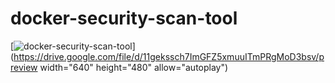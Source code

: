 # docker-security-scan-tool

[![docker-security-scan-tool](https://github.com/user-attachments/assets/1cdd05b1-d662-4544-aced-0079bf902fe9)](https://drive.google.com/file/d/11gekssch7ImGFZ5xmuuITmPRgMoD3bsv/preview width="640" height="480" allow="autoplay")
